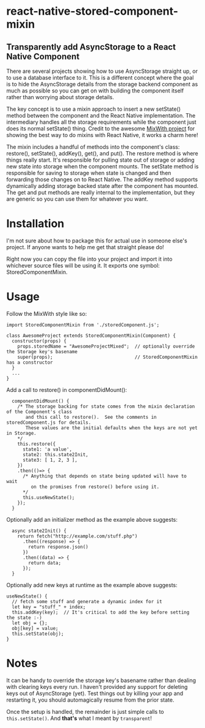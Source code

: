 # react-native-stored-component-mixin
## Transparently add AsyncStorage to a React Native Component

There are several projects showing how to use AsyncStorage straight up, or to use a database interface to it.  This is a different concept where the goal is to hide the AsyncStorage details from the storage backend component as much as possible so you can get on with building the component itself rather than worrying about storage details.

The key concept is to use a mixin approach to insert a new setState() method between the component and the React Native implementation.  The intermediary handles all the storage requirements while the component just does its normal setState() thing.  Credit to the awesome [MixWith project](https://www.npmjs.com/package/mixwith) for showing the best way to do mixins with React Native, it works a charm here!  

The mixin includes a handful of methods into the component's class:  restore(), setState(), addKey(), get(), and put().  The restore method is where things really start.  It's responsible for pulling state out of storage or adding new state into storage when the component mounts.  The setState method is responsible for saving to storage when state is changed and then forwarding those changes on to React Native.  The addKey method supports dynamically adding storage backed state after the component has mounted.  The get and put methods are really internal to the implementation, but they are generic so you can use them for whatever you want.

# Installation 
I'm not sure about how to package this for actual use in someone else's project.  If anyone wants to help me get that straight please do!

Right now you can copy the file into your project and import it into whichever source files will be using it.  It exports one symbol: StoredComponentMixin.

# Usage
Follow the MixWith style like so:
```
import StoredComponentMixin from './storedComponent.js';
 
class AwesomeProject extends StoredComponentMixin(Component) {
  constructor(props) {
    props.storedName = "AwesomeProjectMixed";  // optionally override the Storage key's basename
    super(props);                              // StoredComponentMixin has a constructor
  }
  ...
}
```
Add a call to restore() in componentDidMount():
```
  componentDidMount() {
    /* The storage backing for state comes from the mixin declaration of the Component's class
       and this call to restore().  See the comments in storedComponent.js for details.
       These values are the initial defaults when the keys are not yet in Storage.
    */
    this.restore({
      state1: 'a value',
      state2: this.state2Init,
      state3: [ 1, 2, 3 ],
    })
    .then(()=> {
      /* Anything that depends on state being updated will have to wait
         on the promises from restore() before using it.
      */
      this.useNewState();
    });
  }
```
Optionally add an initializer method as the example above suggests:
```
  async state2Init() {
    return fetch("http://example.com/stuff.php")
      .then((response) => {
        return response.json()
      })
      .then((data) => {
        return data;
      });
  }

```
Optionally add new keys at runtime as the example above suggests:
```
useNewState() {
  // fetch some stuff and generate a dynamic index for it
  let key = "stuff_" + index;
  this.addKey(key);  // It's critical to add the key before setting the state :-)
  let obj = {};
  obj[key] = value;
  this.setState(obj);
}
```
# Notes
It can be handy to override the storage key's basename rather than dealing with clearing keys every run.  I haven't provided any support for deleting keys out of AsyncStorage (yet).  Test things out by killing your app and restarting it, you should automagically resume from the prior state.  

Once the setup is handled, the remainder is just simple calls to `this.setState()`.  And **that's** what I meant by `transparent`!
